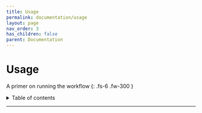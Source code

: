 ```yaml
---
title: Usage
permalink: documentation/usage
layout: page
nav_order: 3
has_children: false
parent: Documentation
---
```


# Usage

A primer on running the workflow
{: .fs-6 .fw-300 }



<details markdown="block">
  <summary>
    Table of contents
  </summary>
  {: .text-delta }
1. TOC
{:toc}
</details>

---